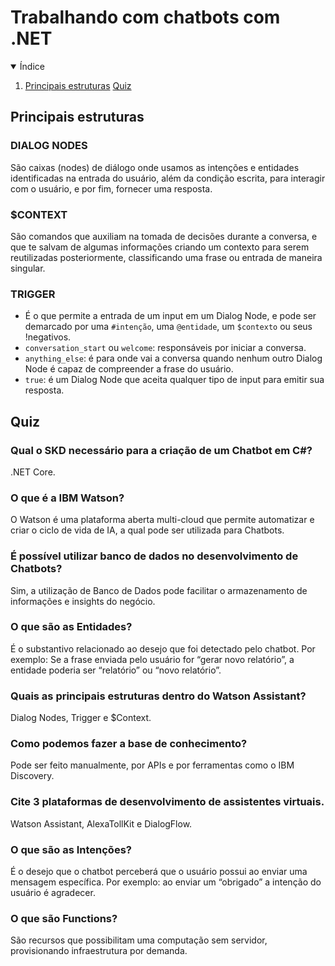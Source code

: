 # Trabalhando com chatbots com .NET
<details open="open">
  <summary>Índice</summary>
  <ol>
    <li>
      <a href="#principais-estruturas">Principais estruturas</a>
      <a href="#quiz">Quiz</a>
    </li>
  </ol>
</details>

## Principais estruturas
### DIALOG NODES
São caixas (nodes) de diálogo onde usamos as intenções e entidades identificadas na entrada do usuário, além da condição escrita, para interagir com o usuário, e por fim, fornecer uma resposta.

### $CONTEXT
São comandos que auxiliam na tomada de decisões durante a conversa, e que te salvam de algumas informações criando um contexto para serem reutilizadas posteriormente, classificando uma frase ou entrada de maneira singular. 

### TRIGGER
- É o que permite a entrada de um input em um Dialog Node, e pode ser demarcado por uma `#intenção`, uma `@entidade`, um `$contexto` ou seus !negativos. 
- `conversation_start` ou `welcome`: responsáveis por iniciar a conversa.
- `anything_else`: é para onde vai a conversa quando nenhum outro Dialog Node é capaz de compreender a frase do usuário.
- `true`: é um Dialog Node que aceita qualquer tipo de input para emitir sua resposta.

## Quiz
### Qual o SKD necessário para a criação de um Chatbot em C#?
.NET Core.

### O que é a IBM Watson?
O Watson é uma plataforma aberta multi-cloud que permite automatizar e criar o ciclo de vida de IA, a qual pode ser utilizada para Chatbots.

### É possível utilizar banco de dados no desenvolvimento de Chatbots?
Sim, a utilização de Banco de Dados pode facilitar o armazenamento de informações e insights do negócio.

### O que são as Entidades?
É o substantivo relacionado ao desejo que foi detectado pelo chatbot. Por exemplo: Se a frase enviada pelo usuário for “gerar novo relatório”, a entidade poderia ser “relatório” ou “novo relatório”.

### Quais as principais estruturas dentro do Watson Assistant?
Dialog Nodes, Trigger e $Context.

### Como podemos fazer a base de conhecimento?
Pode ser feito manualmente, por APIs e por ferramentas como o IBM Discovery.

### Cite 3 plataformas de desenvolvimento de assistentes virtuais.
Watson Assistant, AlexaTollKit e DialogFlow.

### O que são as Intenções?
É o desejo que o chatbot perceberá que o usuário possui ao enviar uma mensagem específica. Por exemplo: ao enviar um “obrigado” a intenção do usuário é agradecer.

### O que são Functions?
São recursos que possibilitam uma computação sem servidor, provisionando infraestrutura por demanda.
